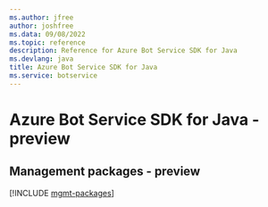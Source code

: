 ```yaml
---
ms.author: jfree
author: joshfree
ms.data: 09/08/2022
ms.topic: reference
description: Reference for Azure Bot Service SDK for Java
ms.devlang: java
title: Azure Bot Service SDK for Java
ms.service: botservice
---
```

# Azure Bot Service SDK for Java - preview

## Management packages - preview
[!INCLUDE [mgmt-packages](bot-service-mgmt-index.md)]